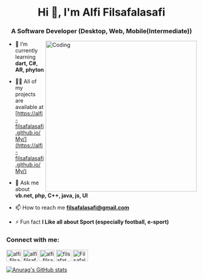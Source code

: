 <h1 align="center">Hi 👋, I'm Alfi Filsafalasafi</h1>
<h3 align="center">A Software Developer (Desktop, Web, Mobile(Intermediate))</h3>
<img align="right" alt="Coding" width="400" src="https://cdn.dribbble.com/users/1162077/screenshots/3848914/programmer.gif">

- 🌱 I’m currently learning **dart, C#, AR, phyton**

- 👨‍💻 All of my projects are available at [https://alfi-filsafalasafi.github.io/My/](https://alfi-filsafalasafi.github.io/My/)

- 💬 Ask me about **vb.net, php, C++, java, js, UI**

- 📫 How to reach me **filsafalasafi@gmail.com**

- ⚡ Fun fact **I Like all about Sport (especially football, e-sport)**

<h3 align="left">Connect with me:</h3>
<p align="left">
<a href="https://twitter.com/alfi_filsafat" target="blank"><img align="center" src="https://raw.githubusercontent.com/rahuldkjain/github-profile-readme-generator/master/src/images/icons/Social/twitter.svg" alt="alfi_filsafat" height="30" width="40" /></a>
<a href="https://fb.com/alfi filsafalasafi" target="blank"><img align="center" src="https://raw.githubusercontent.com/rahuldkjain/github-profile-readme-generator/master/src/images/icons/Social/facebook.svg" alt="alfi filsafalasafi" height="30" width="40" /></a>
<a href="https://instagram.com/alfi_filsafat" target="blank"><img align="center" src="https://raw.githubusercontent.com/rahuldkjain/github-profile-readme-generator/master/src/images/icons/Social/instagram.svg" alt="alfi_filsafat" height="30" width="40" /></a>
<a href="https://dribbble.com/filsafa" target="blank"><img align="center" src="https://raw.githubusercontent.com/rahuldkjain/github-profile-readme-generator/master/src/images/icons/Social/dribbble.svg" alt="filsafat" height="30" width="40" /></a>
<a href="https://discord.gg/Filsafalasafi#9154" target="blank"><img align="center" src="https://raw.githubusercontent.com/rahuldkjain/github-profile-readme-generator/master/src/images/icons/Social/discord.svg" alt="Filsafalasafi#9154" height="30" width="40" /></a>
</p>


[![Anurag's GitHub stats](https://github-readme-stats.vercel.app/api?username=Alfi-Filsafalasafi)](https://github.com/Alfi-Filsafalasafi/github-readme-stats)

